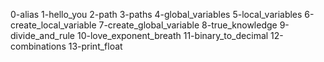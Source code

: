 0-alias 
1-hello_you 
2-path 
3-paths 
4-global_variables 
5-local_variables 
6-create_local_variable 
7-create_global_variable 
8-true_knowledge 
9-divide_and_rule 
10-love_exponent_breath 
11-binary_to_decimal 
12-combinations 
13-print_float